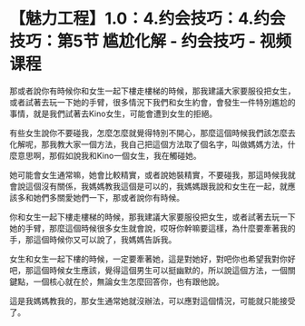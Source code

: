 # 【魅力工程】1.0：4.约会技巧：4.约会技巧：第5节 尴尬化解 - 约会技巧 - 视频课程

那或者說你有時候你和女生一起下樓走樓梯的時候，那我建議大家要服役把女生，或者試著去玩一下她的手臂，很多情況下我們和女生約會，會發生一件特別尷尬的事情，就是我們試著去Kino女生，可能會遭到女生的拒絕。

有些女生說你不要碰我，怎麼怎麼就覺得特別不開心，那麼這個時候我們該怎麼去化解呢，那我教大家一個方法，我自己把這個方法取了個名字，叫做媽媽方法，什麼意思啊，那假如說我和Kino一個女生，我在觸碰她。

她可能會女生通常嘛，她會比較精實，或者說她裝精實，不要碰我，那這時候我就會說這個沒有關係，我媽媽教我這個是可以的，我媽媽跟我說和女生在一起，就應該多和她們多關愛她們一下，那或者說你有時候。

你和女生一起下樓走樓梯的時候，那我建議大家要服役把女生，或者試著去玩一下她的手臂，那麼這個時候很多女生就會說，哎呀你幹嘛要這樣，為什麼要牽著我的手，那這個時候你又可以說了，我媽媽告訴我。

女生和女生一起下樓的時候，一定要牽著她，這是對她好，對吧你也希望我對你好吧，那這個時候女生應該，覺得這個男生可以挺幽默的，所以說這個方法，一個關鍵點，一個核心就在於，無論女生怎麼回答你，也有跟他說。

這是我媽媽教我的，那女生通常她就沒辦法，可以應對這個情況，可能就只能接受了。